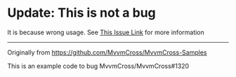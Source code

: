 # Update: This is not a bug

It is because wrong usage.
See [This Issue Link](https://github.com/MvvmCross/MvvmCross-AndroidSupport/issues/234#issuecomment-217896779) for more information

---

Originally from https://github.com/MvvmCross/MvvmCross-Samples

This is an example code to bug MvvmCross/MvvmCross#1320
